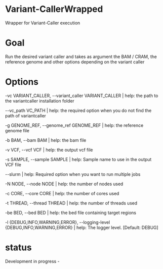 # Variant-CallerWrapped
Wrapper for Variant-Caller execution

# Goal
Run the desired variant caller and takes as argument the BAM / CRAM, the reference genome  and other options depending on the variant caller 

# Options
  -vc VARIANT_CALLER, --variant_caller VARIANT_CALLER | help: the path to the variantcaller installation folder

  --vc_path VC_PATH | help: the required option when you do not find the path of variantcaller

  -g GENOME_REF, --genome_ref GENOME_REF | help: the reference genome file

  -b BAM, --bam BAM | help: the bam file

  -v VCF, --vcf VCF | help: the output vcf file

  -s SAMPLE, --sample SAMPLE |  help: Sample name to use in the output VCF file

  --slurm | help: Required option when you want to run multiple jobs

  -N NODE, --node NODE | help: the number of nodes used

  -c CORE, --core CORE | help: the number of cores used

  -t THREAD, --thread THREAD | help: the number of threads used

  -be BED, --bed BED | help: the bed file containing target regions

  -l {DEBUG,INFO,WARNING,ERROR}, --logging-level {DEBUG,INFO,WARNING,ERROR} | help: The logger level. [Default: DEBUG]

# status
Development in progress -




